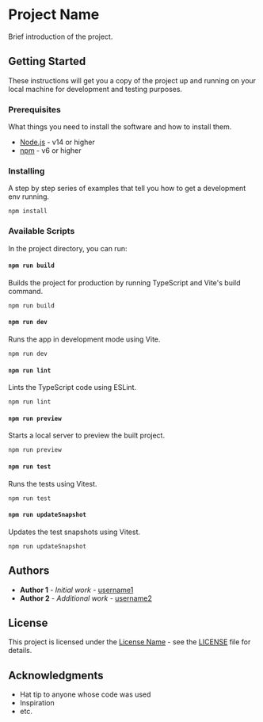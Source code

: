 # Project Name

Brief introduction of the project.

## Getting Started

These instructions will get you a copy of the project up and running on your local machine for development and testing purposes.

### Prerequisites

What things you need to install the software and how to install them.

* [Node.js](https://nodejs.org/) - v14 or higher
* [npm](https://www.npmjs.com/) - v6 or higher

### Installing

A step by step series of examples that tell you how to get a development env running.

```
npm install
```

### Available Scripts

In the project directory, you can run:

#### `npm run build`

Builds the project for production by running TypeScript and Vite's build command.

```
npm run build
```

#### `npm run dev`

Runs the app in development mode using Vite.

```
npm run dev
```

#### `npm run lint`

Lints the TypeScript code using ESLint.

```
npm run lint
```

#### `npm run preview`

Starts a local server to preview the built project.

```
npm run preview
```

#### `npm run test`

Runs the tests using Vitest.

```
npm run test
```

#### `npm run updateSnapshot`

Updates the test snapshots using Vitest.

```
npm run updateSnapshot
```

## Authors

* **Author 1** - *Initial work* - [username1](https://github.com/username1)
* **Author 2** - *Additional work* - [username2](https://github.com/username2)

## License

This project is licensed under the [License Name](LICENSE) - see the [LICENSE](LICENSE) file for details.

## Acknowledgments

* Hat tip to anyone whose code was used
* Inspiration
* etc.